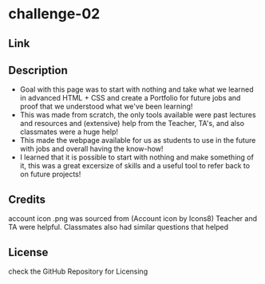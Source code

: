 # challenge-02

## Link

## Description

- Goal with this page was to start with nothing and take what we learned in advanced 
HTML + CSS and create a Portfolio for future jobs and proof that we understood what we've been learning!
- This was made from scratch, the only tools available were past lectures and resources and
(extensive) help from the Teacher, TA's, and also classmates were a huge help!
- This made the webpage available for us as students to use in the future with jobs and overall having the know-how!
- I learned that it is possible to start with nothing and make something of it, this was a great excersize of skills
and a useful tool to refer back to on future projects!

## Credits
account icon .png was sourced from (Account icon by Icons8)
Teacher and TA were helpful.
Classmates also had similar questions that helped

## License

check the GitHub Repository for Licensing
